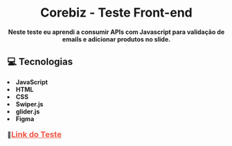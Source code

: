 <h1 style='text-align: center'><strong> Corebiz - Teste Front-end<strong></h1>

<p style='text-align: center' ><strong>Neste teste eu aprendi a consumir APIs com Javascript para validação de emails e adicionar produtos no slide.</strong></p>

<h2>💻 Tecnologias</h2>
<li>JavaScript</li>
<li>HTML</li>
<li>CSS</li>
<li>Swiper.js</li>
<li>glider.js</li>
<li>Figma</li>
<br>
🔗<a style="color: #e54; font-size: 18px" href="https://corebizbrta.netlify.app/" target="_blank">Link do Teste</a>
<br>
